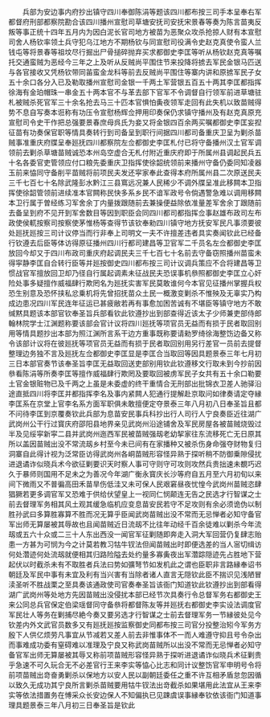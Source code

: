 <!-- { "loadSidebar": true } -->
　　兵部为安边事内府抄出镇守四川奉御陈涓等题该四川都布按三司手本呈奉右军都督府刑部都察院勘合该四川播州宣慰司草塘安抚司安抚宋景春等奏为陈言苗夷反叛等事正统十四年五月内为因白泥长官司地方被苗为恶聚众攻杀抢掠人财有本宣慰司舍人杨钦率领土兵守犯乌江地方不期杨钦与同宣慰司役满令史赵克真使令蛮人兰钱屯等将景春等祖坟尽行掘出尸骨搥碎抛弃买求都御史李匡等听从杨钦赵克真等嘱托交通蛮贼为恶经今三年之上及听从反贼尚平围住节来投降将掳去军民金银马匹送与各官接收又凭杨钦带同苖蛮金龙科等前去反贼尚平围住等寨内讲和原掳军民子女五十余口各分入已及勒取播州宣慰司金银一千两土军营银五百五十两其李匡都指挥徐海有金珀帽珠一串金五十两本官不与革去部下官军不令调督自行领军前进草塘驻札被贼杀死官军三十余名抢去马三十匹本官惧怕夤夜领军走回有此失机以致苗贼得势不息自写奏本诳称有功压令宣慰杨辉佥押用印奏保仍求镇守播州及有赵克真原充宣慰司令史干作把总强要景春庶母呉氏为妾又将金银四百余两买嘱都御史李匡妄揑征苗有功奏保官职等情具奏转行到司备呈到职行间据四川都司备重庆卫呈为剿杀苗贼事准重庆府牒呈奉廵抚四川都察院左佥都御史李匡札付已将守备播州汉土官军调领前去剿杀草塘苗贼诚恐本州岛空虚合无札付附近重庆府即于所属州县调起民兵五十名各委官吏管领应付口粮先委重庆卫指挥使徐韶统领前来播州守备仍委同知凌器玉前来恊同守备削平苗贼将前项民夫发还寜家奉此查得本府所属州县二次原送民夫三千七百七十名除武隆彭水黔江三县窵远况兼人民稀少不调外牒呈准此移闗本卫指挥使徐韶管领前进续准本官闗称民快多系乡民不谙军政号令倘遇警急难以调用移闗本卫行属于曽经练习军舍余丁内量拨跟随前去兼操便益除依准量差军舍余丁跟随前去备呈到府不见开到军舍数目等因到职臣会同四川都司都指挥佥事赵雄布政司左布政使侯軏按察司按察使茅惟杨等查得节该钦奉勑四川镇守地方抚安军民凡事须要彼处廵抚廵按三司计议停当而行非奉上司明文一夫不许擅差违者具实奏闻钦此已经备行钦遵去后臣等体访得原征播州四川行都司建昌等卫官军二千员名左佥都御史李匡放回今却又于四川布政司重庆府起调民夫三千七百七十名前去守备窃照播州苗蛮未得寜静李匡自合转行臣等并廵按御史四川都布按三司计议调兵策应不合将建昌等卫惯战官军擅放回卫却乃径自行属起调素未征战民夫恐误事机叅照都御史李匡立心奸险处事多疑擅作威福肆行欺罔名为廵抚实害军民莫敢谁何今本官见征播州掌握兵权恐生别意及恐怀挟私忿乗机将先曾招抚苗众土民一概激变剿杀不惟殃及无辜实乃构成边患况四川军民连年征运已甚疲敝若再有事愈加困苦诚有不堪臣等镇守地方不敢缄黙具题该本部官钦奉圣旨兵部看钦此钦遵抄出到部查得近该太子少师兼吏部侍郎翰林院学士江渊题称要该部会官计议将四川廵抚等项官员无益而有损于民者取回别用等情具题抄出本部为照江渊所言系干边方重事既称要请勑罗绮徐海整饬边备又称令该部计议将在彼廵抚等项官员无益而有损于民者取回别用另行差官一员前去提督整理边务独不言及廵抚左佥都御史李匡显是李匡合当取回等因具题景泰三年七月初三日本部官奏节该奉圣旨李匡无益取回送吏部别用钦此钦遵移文行取未到今抄前因叅看陈涓等所奏李匡等擅作威福肆行欺罔及要取回被虏军民子女共有五十余口勒要土官金银赃物已及千两之上虽是未委虚的终干重情合无刑部出批锦衣卫差人驰驿沿途直抵四川将李匡并都指挥李名及事内紧闗人犯通行提解赴京取问如律奏请定夺縁李匡系在京堂上官李名系方面军职俱未敢擅便定夺景泰三年八月初八日奉圣旨且都不问待李匡到京覆奏钦此兵部为息苗安民事兵科抄出行人司行人宁良奏臣近往湖广武岗州公干行过寳庆府邵阳县地界亲见武岗州沿途铺舍及军民房屋各被苗贼烧毁过半及见绥寜新寜二县并武岗州迤西军民被苗贼强刼老幼挈家往东流移死亡无日原其所以盖因苗贼出没不常流刼乡村至今未已间有在家播种又被杀伤身命强夺财物复归洞寨自此得计视为泛常臣访得武岗州各峒苗贼形容怪异熟于探听稍不防御乗隙侵扰进退谲诈似晓兵术今欲征剿要识天时察人事可守则守可攻则攻然兵贵拙速未覩巧迟久于暴师则国用不足未之为善况今年湖广衡永寳庆长沙等府自五月至六月初旬以来间下微雨又不普徧高田禾苗旱伤低洼又未可保人民艰窘昼夜忧惶今武岗州苗贼恣肆猖獗若更多调官军又恐难于供给伏望皇上一视同仁悯颠连无告之民选才行智谋之士前去督理军务相其风土观其缓急临机应变息苗安民若守不足攻则有余必须诡伪以制胜孙武曰多算胜寡算不胜而况无算乎臣闻武岗苗贼出没不常而无忌惮者必知守备官军出师无算屡被其辱故也且闻苗贼近日流刼不比往年动经千百余徒难以剿杀今年流刼或五六十众或二三十人东出西没一闻官军征剿随即奔走入洞大军回营仍复肆志贻患一方甚为可悯为今之计莫若教习牯牛钗法但闻苗贼出时即便选差的当人宻切缉访何处濳迹何处流刼就便相其归路险隘去处约量多寡夤夜出军濳踪隠迹先占胜地下营起伏以时截杀未有不取胜者兵法曰势如彍弩节如发机此之谓也臣职非言路縁奉诏书朝廷及军民中事有未宜及利有当兴害有当除者诸人直言无隠钦此臣不揣识见浅陋冒渎圣听不胜战栗之至具奏该通政使司官奏奉圣旨该衙门知道钦此钦遵抄出到部看得湖广武岗州等处地方先因苗贼出没侵扰本部已经节次具奏行令总督军务右都御史王来公同总兵官保定伯梁瑶督同守备叅将都督陈友等并廵抚右都御史李实设法调度官军民壮人等务在剿捕尽絶今奏又要另选才行智谋之士前去督理军务一节縁彼处见今钦差内外文武官员数多又有廵抚廵按监察御史同都布按三司官分投整治矧今军务方殷下人供亿烦劳凡事宜从节减若又差人前去非惟事体不一而人难遵守抑且号令杂出而事难成功委有窒碍难以准理及宁良又称武岗苗贼所以出没不常而无忌惮者必知守备官军出师无算屡被其辱又称前项苗贼形容怪异熟于探听进退谲诈似晓兵术征剿贵乎急速不可久玩合无不必差官行王来李实等恊心比志和同计议整饬官军申明号令将前项苗贼出竒奋勇剿杀以保地方以安人民以副朝廷委任之重不许互相矛盾怠忽因循以致久无成功其宁良所言剿杀苗贼要用牯牛钗法出竒截杀如果堪用此法宜从王来李实等依法措置务在愽采众长安边保人不知偏执已见踈虞误事縁奉钦依该衙门知道事理具题景泰三年八月初三日奉圣旨是钦此

